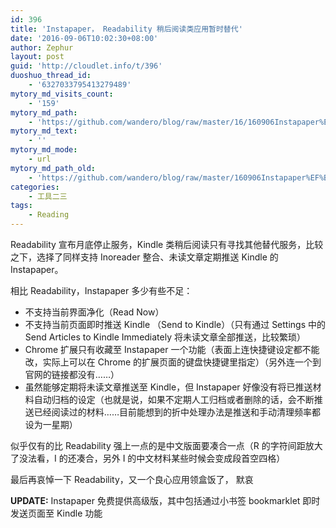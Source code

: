 ```yaml
---
id: 396
title: 'Instapaper， Readability 稍后阅读类应用暂时替代'
date: '2016-09-06T10:02:30+08:00'
author: Zephur
layout: post
guid: 'http://cloudlet.info/t/396'
duoshuo_thread_id:
    - '6327033795413279489'
mytory_md_visits_count:
    - '159'
mytory_md_path:
    - 'https://github.com/wandero/blog/raw/master/16/160906Instapaper%EF%BC%8C%20Readability%20%E7%A8%8D%E5%90%8E%E9%98%85%E8%AF%BB%E7%B1%BB%E5%BA%94%E7%94%A8%E6%9A%82%E6%97%B6%E6%9B%BF%E4%BB%A3.md'
mytory_md_text:
    - ''
mytory_md_mode:
    - url
mytory_md_path_old:
    - 'https://github.com/wandero/blog/raw/master/160906Instapaper%EF%BC%8C%20Readability%20%E7%A8%8D%E5%90%8E%E9%98%85%E8%AF%BB%E7%B1%BB%E5%BA%94%E7%94%A8%E6%9A%82%E6%97%B6%E6%9B%BF%E4%BB%A3.md'
categories:
    - 工具二三
tags:
    - Reading
---
```


Readability 宣布月底停止服务，Kindle 类稍后阅读只有寻找其他替代服务，比较之下，选择了同样支持 Inoreader 整合、未读文章定期推送 Kindle 的 Instapaper。

相比 Readability，Instapaper 多少有些不足：

<!-- more -->

- 不支持当前界面净化（Read Now）
- 不支持当前页面即时推送 Kindle （Send to Kindle）（只有通过 Settings 中的 Send Articles to Kindle Immediately 将未读文章全部推送，比较繁琐）
- Chrome 扩展只有收藏至 Instapaper 一个功能（表面上连快捷键设定都不能改，实际上可以在 Chrome 的扩展页面的键盘快捷键里指定）（另外连一个到官网的链接都没有……）
- 虽然能够定期将未读文章推送至 Kindle，但 Instapaper 好像没有将已推送材料自动归档的设定（也就是说，如果不定期人工归档或者删除的话，会不断推送已经阅读过的材料……目前能想到的折中处理办法是推送和手动清理频率都设为一星期）

似乎仅有的比 Readability 强上一点的是中文版面要凑合一点（R 的字符间距放大了没法看，I 的还凑合，另外 I 的中文材料某些时候会变成段首空四格）

最后再哀悼一下 Readability，又一个良心应用领盒饭了， 默哀

**UPDATE:** Instapaper 免费提供高级版，其中包括通过小书签 bookmarklet 即时发送页面至 Kindle 功能